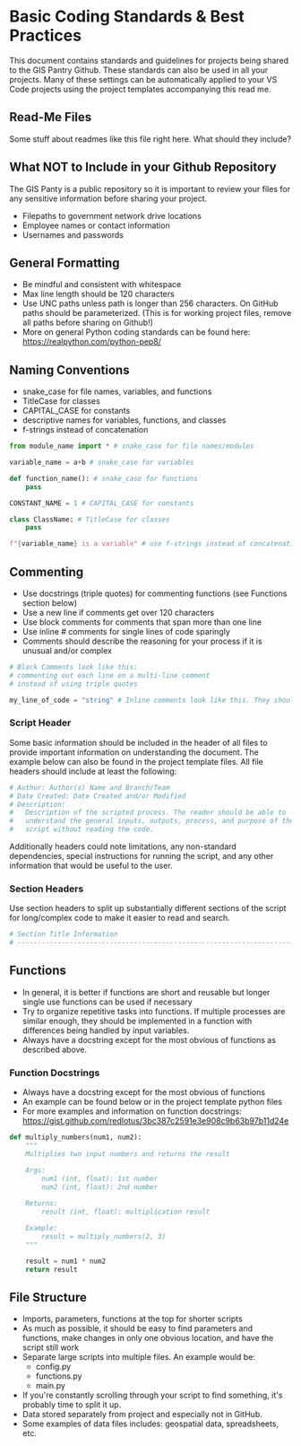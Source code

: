 # Basic Coding Standards & Best Practices
This document contains standards and guidelines for projects being shared to the GIS Pantry Github. These standards can also be used in all your projects. Many of these settings can be automatically applied to your VS Code projects using the project templates accompanying this read me. 

## Read-Me Files
Some stuff about readmes like this file right here. What should they include?

## What NOT to Include in your Github Repository
The GIS Panty is a public repository so it is important to review your files for any sensitive information before sharing your project.

- Filepaths to government network drive locations
- Employee names or contact information
- Usernames and passwords

## General Formatting

- Be mindful and consistent with whitespace 
- Max line length should be 120 characters 
- Use UNC paths unless path is longer than 256 characters. On GitHub paths should be parameterized. (This is for working project files, remove all paths before sharing on Github!)  
- More on general Python coding standards can be found here: https://realpython.com/python-pep8/ 

## Naming Conventions
- snake_case for file names, variables, and functions
- TitleCase for classes
- CAPITAL_CASE for constants
- descriptive names for variables, functions, and classes
- f-strings instead of concatenation

~~~python
from module_name import * # snake_case for file names/modules

variable_name = a+b # snake_case for variables

def function_name(): # snake_case for functions
    pass

CONSTANT_NAME = 1 # CAPITAL_CASE for constants

class ClassName: # TitleCase for classes
    pass

f"{variable_name} is a variable" # use f-strings instead of concatenation
~~~


## Commenting

- Use docstrings (triple quotes) for commenting functions (see Functions section below)
- Use a new line if comments get over 120 characters 
- Use block comments for comments that span more than one line 
- Use inline # comments for single lines of code sparingly 
- Comments should describe the reasoning for your process if it is unusual and/or complex 
    
~~~python
# Block Comments look like this:
# commenting out each line on a multi-line comment
# instead of using triple quotes

my_line_of_code = "string" # Inline comments look like this. They should be used sparingly.
~~~

### Script Header
Some basic information should be included in the header of all files to provide important information on understanding the document. The example below can also be found in the project template files. All file headers should include at least the following:

~~~python
# Author: Author(s) Name and Branch/Team
# Date Created: Date Created and/or Modified
# Description: 
#   Description of the scripted process. The reader should be able to 
#   understand the general inputs, outputs, process, and purpose of the 
#   script without reading the code.
~~~
Additionally headers could note limitations, any non-standard dependencies, special instructions for running the script, and any other information that would be useful to the user.

### Section Headers
Use section headers to split up substantially different sections of the script for long/complex code to make it easier to read and search. 

~~~python
# Section Title Information
# --------------------------------------------------------------------------------------------------
~~~

## Functions
- In general, it is better if functions are short and reusable but longer single use functions can be used if necessary
- Try to organize repetitive tasks into functions. If multiple processes are similar enough, they should be implemented in a function with differences being handled by input variables.
- Always have a docstring except for the most obvious of functions as described above. 
### Function Docstrings
- Always have a docstring except for the most obvious of functions 
- An example can be found below or in the project template python files
- For more examples and information on function docstrings: 
https://gist.github.com/redlotus/3bc387c2591e3e908c9b63b97b11d24e

~~~python
def multiply_numbers(num1, num2):
    """
    Multiplies two input numbers and returns the result

    Args: 
        num1 (int, float): 1st number 
        num2 (int, float): 2nd number
    
    Returns: 
        result (int, float): multiplication result

    Example:
        result = multiply_numbers(2, 3)
    """

    result = num1 * num2
    return result
~~~

## File Structure
- Imports, parameters, functions at the top for shorter scripts
- As much as possible, it should be easy to find parameters and functions, make changes in only one obvious location, and have the script still work
- Separate large scripts into multiple files. An example would be:
    - config.py
    - functions.py
    - main.py
- If you're constantly scrolling through your script to find something, it's probably time to split it up.
- Data stored separately from project and especially not in GitHub. 
- Some examples of data files includes: geospatial data, spreadsheets, etc.

